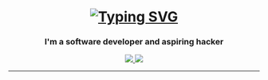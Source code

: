 <h1 align="center">
  <a href="https://git.io/typing-svg">
    <img src="https://readme-typing-svg.demolab.com?font=Fira+Code&weight=500&size=30&pause=1000&color=3EEB33&background=43FF3700&center=true&random=false&width=435&lines=Hi%2C+I'm+Spartano!%F0%9F%91%8B;It's+Hacking+time!%F0%9F%91%A8%E2%80%8D%F0%9F%92%BB" alt="Typing SVG" />
  </a>
</h1>

<h3 align="center">
  I'm a software developer and aspiring hacker
</h3>

<div align="center">
  <a href="https://www.linkedin.com/in/emanuele-savonitti-dev/" target="_blank">
    <img src="https://img.shields.io/badge/LinkedIn-0077B5?style=for-the-badge&logo=linkedin&logoColor=white" target="_blank" />
  </a>
  <a target="_blank">
    <img src="https://img.shields.io/badge/HackTheBox-111927?style=for-the-badge&logo=Hack%20The%20Box&logoColor=9FEF00" target="_blank" />
  </a>
</div>

<hr/>

<!--
### Hi there 👋

**Spartano-97/Spartano-97** is a ✨ _special_ ✨ repository because its `README.md` (this file) appears on your GitHub profile.

Here are some ideas to get you started:

- 🔭 I’m currently working on ...
- 🌱 I’m currently learning ...
- 👯 I’m looking to collaborate on ...
- 🤔 I’m looking for help with ...
- 💬 Ask me about ...
- 📫 How to reach me: ...
- 😄 Pronouns: ...
- ⚡ Fun fact: ...
-->
